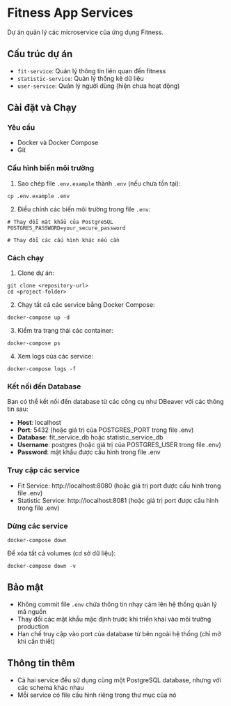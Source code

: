 # Fitness App Services

Dự án quản lý các microservice của ứng dụng Fitness.

## Cấu trúc dự án

- `fit-service`: Quản lý thông tin liên quan đến fitness
- `statistic-service`: Quản lý thống kê dữ liệu
- `user-service`: Quản lý người dùng (hiện chưa hoạt động)

## Cài đặt và Chạy

### Yêu cầu

- Docker và Docker Compose
- Git

### Cấu hình biến môi trường

1. Sao chép file `.env.example` thành `.env` (nếu chưa tồn tại):
```
cp .env.example .env
```

2. Điều chỉnh các biến môi trường trong file `.env`:
```
# Thay đổi mật khẩu của PostgreSQL
POSTGRES_PASSWORD=your_secure_password

# Thay đổi các cấu hình khác nếu cần
```

### Cách chạy

1. Clone dự án:
```
git clone <repository-url>
cd <project-folder>
```

2. Chạy tất cả các service bằng Docker Compose:
```
docker-compose up -d
```

3. Kiểm tra trạng thái các container:
```
docker-compose ps
```

4. Xem logs của các service:
```
docker-compose logs -f
```

### Kết nối đến Database

Bạn có thể kết nối đến database từ các công cụ như DBeaver với các thông tin sau:

- **Host**: localhost
- **Port**: 5432 (hoặc giá trị của POSTGRES_PORT trong file .env)
- **Database**: fit_service_db hoặc statistic_service_db
- **Username**: postgres (hoặc giá trị của POSTGRES_USER trong file .env)
- **Password**: mật khẩu được cấu hình trong file .env

### Truy cập các service

- Fit Service: http://localhost:8080 (hoặc giá trị port được cấu hình trong file .env)
- Statistic Service: http://localhost:8081 (hoặc giá trị port được cấu hình trong file .env)

### Dừng các service

```
docker-compose down
```

Để xóa tất cả volumes (cơ sở dữ liệu):
```
docker-compose down -v
```

## Bảo mật

- Không commit file `.env` chứa thông tin nhạy cảm lên hệ thống quản lý mã nguồn
- Thay đổi các mật khẩu mặc định trước khi triển khai vào môi trường production
- Hạn chế truy cập vào port của database từ bên ngoài hệ thống (chỉ mở khi cần thiết)

## Thông tin thêm

- Cả hai service đều sử dụng cùng một PostgreSQL database, nhưng với các schema khác nhau
- Mỗi service có file cấu hình riêng trong thư mục của nó 
